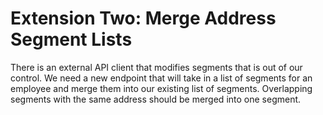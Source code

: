 # Extension Two: Merge Address Segment Lists

There is an external API client that modifies segments that is out of our control. We need a new endpoint that will take in a list of segments for an employee and merge them into our existing list of segments. Overlapping segments with the same address should be merged into one segment.
